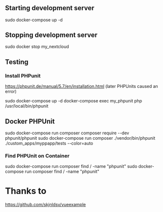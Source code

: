 #

## Starting development server
sudo docker-compose up -d

## Stopping development server
sudo docker stop my_nextcloud


## Testing
### Install PHPunit
https://phpunit.de/manual/5.7/en/installation.html
(later PHPUnits caused an error)

sudo docker-compose up -d
docker-compose exec my_phpunit php /usr/local/bin/phpunit


## Docker PHPUnit
sudo docker-compose run composer composer require --dev phpunit/phpunit
sudo docker-compose run composer ./vendor/bin/phpunit ./custom_apps/myppapp/tests --color=auto


### Find PHPUnit on Container
sudo docker-compose run composer find / -name "phpunit"
sudo docker-compose run composer find / -name "phpunit"

# Thanks to
https://github.com/skjnldsv/vueexample
